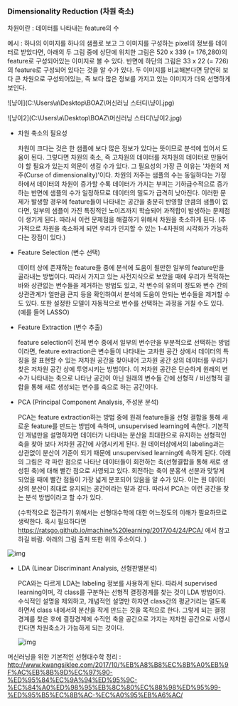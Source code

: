 ### Dimensionality Reduction (차원 축소)

차원이란 :  데이터를 나타내는 feature의 수

예시 : 하나의 이미지를 하나의 샘플로 보고  그 이미지를 구성하는 pixel의 정보를 데이터로 받았다면, 아래의 두 그림 중에 상단에 위치한 그림은 520 x 339 (= 176,280)의 feature로 구성되어있는 이미지로 볼 수 있다. 반면에 하단의 그림은 33 x 22 (= 726)의 feature로 구성되어 있다는 것을 알 수가 있다. 두 이미지를 비교해본다면 당연히 보다 큰 차원으로 구성되어있는, 즉 보다 많은 정보를 가지고 있는 이미지가 더욱 선명하게 보인다.

![냥이](C:\Users\a\Desktop\BOAZ\머신러닝 스터디\냥이.jpg)

![냥이2](C:\Users\a\Desktop\BOAZ\머신러닝 스터디\냥이2.jpg)



- 차원 축소의 필요성

  차원이 크다는 것은 한 샘플에 보다 많은 정보가 있다는 뜻이므로 분석에 있어서 도움이 된다. 그렇다면 차원의 축소, 즉 고차원의 데이터를 저차원의 데이터로 만들어야 할 필요가 있는지 의문이 생길 수가 있다.  그 필요성의 가장 큰 이유는 '차원의 저주(Curse of dimensionality)'이다. 차원의 저주는 샘플의 수는 동일하다는 가정하에서 데이터의 차원이 증가할 수록 데이터가 가지는 부피는 기하급수적으로 증가하는 반면에 샘플의 수가 일정하므로 데이터의 밀도가 급격히 낮아진다.  이러한 문제가 발생할 경우에 feature들이 나타내는 공간을 충분히 반영할 만큼의 샘플이 없다면, 일부의 샘플이 가진 특징적인 노이즈까지 학습되어 과적합이 발생하는 문제점이 생기게 된다. 따라서 이런 문제점을 해결하기 위해서 차원을 축소하게 된다. (추가적으로 차원을 축소하게 되면 우리가 인지할 수 있는 1-4차원의 시각화가 가능하다는 장점이 있다.)

  

- Feature Selection (변수 선택)

  데이터 상에 존재하는 feature들 중에 분석에 도움이 될만한 일부의 feature만을 골라내는 방법이다.  따라서 가지고 있는 사전지식으로 보았을 때에 우리가 목적하는 바와 상관없는 변수들을 제거하는 방법도 있고, 각 변수의 유의미 정도와 변수 간의 상관관계가 얼만큼 큰지 등을 확인하여서 분석에 도움이 안되는 변수들을 제거할 수도 있다. 또한 설정한 모델이 자동적으로 변수를 선택하는 과정을 거칠 수도 있다. (예를 들어 LASSO)

  

- Feature Extraction (변수 추출)

  feature selection이 전체 변수 중에서 일부의 변수만을 부분적으로 선택하는 방법이라면, feature extraction은 변수들이 나타내는 고차원 공간 상에서 데이터의 특징을 잘 표현할 수 있는 저차원 공간을 찾아내어 고차원 공간 상의 데이터를 우리가 찾은 저차원 공간 상에 투영시키는 방법이다. 이 저차원 공간은 단순하게 원래의 변수가 나타내는 축으로 나타난 공간이 아닌 원래의 변수들 간에 선형적 / 비선형적 결합을 통해 새로 생성되는 변수를 축으로 하는 공간이다.

  

- PCA (Principal Component Analysis, 주성분 분석)

  PCA는 feature extraction하는 방법 중에 원래 feature들을 선형 결합을 통해 새로운 feature를 만드는 방법에 속하며, unsupervised learning에 속한다. 기본적인 개념만을 설명하자면 데이터가 나타내는 분산을 최대한으로 유지하는 선형적인 축을 찾아 보다 저차원 공간에 사영시키게 된다. 원 데이터상에서의 labeling과는 상관없이 분산이 기준이 되기 때문에 unsupervised learning에 속하게 된다. 아래의 그림은 각 파란 점으로 나타난 데이터들이 회전하는 축(선형결합을 통해 새로 생성된 축)에 대해 빨간 점으로 사영되고 있다.  회전하는 축이 분홍색 선분과 맞닿게 되었을 때에 빨간 점들이 가장 넓게 분포되어 있음을 알 수가 있다. 이는 원 데이터 상의 분산이 최대로 유지되는 공간이라는 말과 같다. 따라서 PCA는 이런 공간을 찾는 분석 방법이라고 할 수가 있다. 

  (수학적으로 접근하기 위해서는 선형대수학에 대한 어느정도의 이해가 필요하므로 생략한다. 혹시 필요하다면 https://ratsgo.github.io/machine%20learning/2017/04/24/PCA/ 에서 참고하길 바람. 아래의 그림 출처 또한 위의 주소이다. )

![img](file:///D:/study/3%ED%95%99%EB%85%84%202%ED%95%99%EA%B8%B0/%EB%8B%A4%EB%B3%80%EB%9F%89/lecturenote/ch04.%20PCA/%EC%A3%BC%EC%84%B1%EB%B6%84%EB%B6%84%EC%84%9D(Principal%20Component%20Analysis)%20%C2%B7%20ratsgo's%20blog_files/Uv2dlsH.gif)

- LDA (Linear Discriminant Analysis, 선형판별분석)

  PCA와는 다르게 LDA는 labeling 정보를 사용하게 된다. 따라서 supervised learning이며, 각 class를 구분하는 선형적 결정경계를 찾는 것이 LDA 방법이다.  수식적인 설명을 제외하고, 개념적인 설명만 하자면 class간의 평균거리는 멀도록하면서 class 내에서의 분산을 작게 만드는 것을 목적으로 한다. 그렇게 되는 결정경계를 찾은 후에 결정경계에 수직인 축을 공간으로 가지는 저차원 공간으로 사영시킨다면 차원축소가 가능하게 되는 것이다.

  ![img](http://www.kwangsiklee.com/wp-content/uploads/2017/12/lda0400.png)



머신러닝을 위한 기본적인 선형대수학 정리 : http://www.kwangsiklee.com/2017/10/%EB%A8%B8%EC%8B%A0%EB%9F%AC%EB%8B%9D%EC%97%90-%ED%95%84%EC%9A%94%ED%95%9C-%EC%84%A0%ED%98%95%EB%8C%80%EC%88%98%ED%95%99-%ED%95%B5%EC%8B%AC-%EC%A0%95%EB%A6%AC/